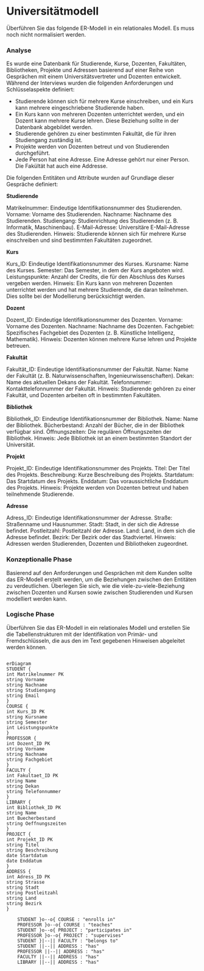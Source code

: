 # Universitätmodell

Überführen Sie das folgende ER-Modell in ein relationales Modell. Es muss noch nicht normalisiert werden.

### Analyse

Es wurde eine Datenbank für Studierende, Kurse, Dozenten, Fakultäten, Bibliotheken, Projekte und Adressen basierend auf einer Reihe von Gesprächen mit einem Universitätsvertreter und Dozenten entwickelt. Während der Interviews wurden die folgenden Anforderungen und Schlüsselaspekte definiert:

- Studierende können sich für mehrere Kurse einschreiben, und ein Kurs kann mehrere eingeschriebene Studierende haben.
- Ein Kurs kann von mehreren Dozenten unterrichtet werden, und ein Dozent kann mehrere Kurse lehren. Diese Beziehung sollte in der Datenbank abgebildet werden.
- Studierende gehören zu einer bestimmten Fakultät, die für ihren Studiengang zuständig ist.
- Projekte werden von Dozenten betreut und von Studierenden durchgeführt.
- Jede Person hat eine Adresse. Eine Adresse gehört nur einer Person. Die Fakültät hat auch eine Addresse.

Die folgenden Entitäten und Attribute wurden auf Grundlage dieser Gespräche definiert:

**Studierende**

Matrikelnummer: Eindeutige Identifikationsnummer des Studierenden.
Vorname: Vorname des Studierenden.
Nachname: Nachname des Studierenden.
Studiengang: Studienrichtung des Studierenden (z. B. Informatik, Maschinenbau).
E-Mail-Adresse: Universitäre E-Mail-Adresse des Studierenden.
Hinweis: Studierende können sich für mehrere Kurse einschreiben und sind bestimmten Fakultäten zugeordnet.

**Kurs**

Kurs_ID: Eindeutige Identifikationsnummer des Kurses.
Kursname: Name des Kurses.
Semester: Das Semester, in dem der Kurs angeboten wird.
Leistungspunkte: Anzahl der Credits, die für den Abschluss des Kurses vergeben werden.
Hinweis: Ein Kurs kann von mehreren Dozenten unterrichtet werden und hat mehrere Studierende, die daran teilnehmen. Dies sollte bei der Modellierung berücksichtigt werden.

**Dozent**

Dozent_ID: Eindeutige Identifikationsnummer des Dozenten.
Vorname: Vorname des Dozenten.
Nachname: Nachname des Dozenten.
Fachgebiet: Spezifisches Fachgebiet des Dozenten (z. B. Künstliche Intelligenz, Mathematik).
Hinweis: Dozenten können mehrere Kurse lehren und Projekte betreuen.

**Fakultät**

Fakultät_ID: Eindeutige Identifikationsnummer der Fakultät.
Name: Name der Fakultät (z. B. Naturwissenschaften, Ingenieurwissenschaften).
Dekan: Name des aktuellen Dekans der Fakultät.
Telefonnummer: Kontakttelefonnummer der Fakultät.
Hinweis: Studierende gehören zu einer Fakultät, und Dozenten arbeiten oft in bestimmten Fakultäten.

**Bibliothek**

Bibliothek_ID: Eindeutige Identifikationsnummer der Bibliothek.
Name: Name der Bibliothek.
Bücherbestand: Anzahl der Bücher, die in der Bibliothek verfügbar sind.
Öffnungszeiten: Die regulären Öffnungszeiten der Bibliothek.
Hinweis: Jede Bibliothek ist an einem bestimmten Standort der Universität.

**Projekt**

Projekt_ID: Eindeutige Identifikationsnummer des Projekts.
Titel: Der Titel des Projekts.
Beschreibung: Kurze Beschreibung des Projekts.
Startdatum: Das Startdatum des Projekts.
Enddatum: Das voraussichtliche Enddatum des Projekts.
Hinweis: Projekte werden von Dozenten betreut und haben teilnehmende Studierende.

**Adresse**

Adress_ID: Eindeutige Identifikationsnummer der Adresse.
Straße: Straßenname und Hausnummer.
Stadt: Stadt, in der sich die Adresse befindet.
Postleitzahl: Postleitzahl der Adresse.
Land: Land, in dem sich die Adresse befindet.
Bezirk: Der Bezirk oder das Stadtviertel.
Hinweis: Adressen werden Studierenden, Dozenten und Bibliotheken zugeordnet.

### Konzeptionalle Phase

Basierend auf den Anforderungen und Gesprächen mit dem Kunden sollte das ER-Modell erstellt werden, um die Beziehungen zwischen den Entitäten zu verdeutlichen. Überlegen Sie sich, wie die viele-zu-viele-Beziehung zwischen Dozenten und Kursen sowie zwischen Studierenden und Kursen modelliert werden kann.

### Logische Phase

Überführen Sie das ER-Modell in ein relationales Modell und erstellen Sie die Tabellenstrukturen mit der Identifikation von Primär- und Fremdschlüsseln, die aus den im Text gegebenen Hinweisen abgeleitet werden können.

```mermaid

erDiagram
STUDENT {
int Matrikelnummer PK
string Vorname
string Nachname
string Studiengang
string Email
}
COURSE {
int Kurs_ID PK
string Kursname
string Semester
int Leistungspunkte
}
PROFESSOR {
int Dozent_ID PK
string Vorname
string Nachname
string Fachgebiet
}
FACULTY {
int Fakultaet_ID PK
string Name
string Dekan
string Telefonnummer
}
LIBRARY {
int Bibliothek_ID PK
string Name
int Buecherbestand
string Oeffnungszeiten
}
PROJECT {
int Projekt_ID PK
string Titel
string Beschreibung
date Startdatum
date Enddatum
}
ADDRESS {
int Adress_ID PK
string Strasse
string Stadt
string Postleitzahl
string Land
string Bezirk
}

    STUDENT }o--o{ COURSE : "enrolls in"
    PROFESSOR }o--o{ COURSE : "teaches"
    STUDENT }o--o{ PROJECT : "participates in"
    PROFESSOR }o--o{ PROJECT : "supervises"
    STUDENT }|--|| FACULTY : "belongs to"
    STUDENT ||--|| ADDRESS : "has"
    PROFESSOR ||--|| ADDRESS : "has"
    FACULTY ||--|| ADDRESS : "has"
    LIBRARY ||--|| ADDRESS : "has"

```

